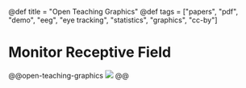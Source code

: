 @def title = "Open Teaching Graphics"
@def tags = ["papers", "pdf", "demo", "eeg", "eye tracking", "statistics", "graphics", "cc-by"]

# Monitor Receptive Field


@@open-teaching-graphics
![](/assets/teaching-resources/monitor_receptiveField.png)
@@


